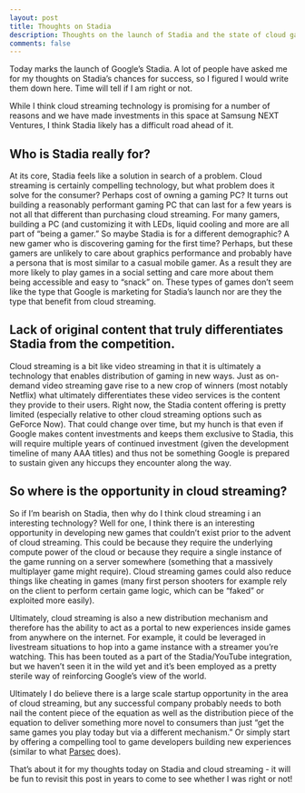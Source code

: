 ```yaml
---
layout: post
title: Thoughts on Stadia
description: Thoughts on the launch of Stadia and the state of cloud game streaming.
comments: false
--- 
```

Today marks the launch of Google’s Stadia. A lot of people have asked me for my thoughts on Stadia’s chances for success, so I figured I would write them down here. Time will tell if I am right or not.

While I think cloud streaming technology is promising for a number of reasons and we have made investments in this space at Samsung NEXT Ventures, I think Stadia likely has a difficult road ahead of it. 

## Who is Stadia really for?
At its core, Stadia feels like a solution in search of a problem. Cloud streaming is certainly compelling technology, but what problem does it solve for the consumer? Perhaps cost of owning a gaming PC? It turns out building a reasonably performant gaming PC that can last for a few years is not all that different than purchasing cloud streaming. For many gamers, building a PC (and customizing it with LEDs, liquid cooling and more are all part of “being a gamer.” So maybe Stadia is for a different demographic? A new gamer who is discovering gaming for the first time? Perhaps, but these gamers are unlikely to care about graphics performance and probably have a persona that is most similar to a casual mobile gamer. As a result they are more likely to play games in a social setting and care more about them being accessible and easy to “snack” on. These types of games don’t seem like the type that Google is marketing for Stadia’s launch nor are they the type that benefit from cloud streaming. 

## Lack of original content that truly differentiates Stadia from the competition. 
Cloud streaming is a bit like video streaming in that it is ultimately a technology that enables distribution of gaming in new ways. Just as on-demand video streaming gave rise to a new crop of winners (most notably Netflix) what ultimately differentiates these video services is the content they provide to their users. Right now, the Stadia content offering is pretty limited (especially relative to other cloud streaming options such as GeForce Now). That could change over time, but my hunch is that even if Google makes content investments and keeps them exclusive to Stadia, this will require multiple years of continued investment (given the development timeline of many AAA titles) and thus not be something Google is prepared to sustain given any hiccups they encounter along the way.

## So where is the opportunity in cloud streaming?
So if I’m bearish on Stadia, then why do I think cloud streaming i an interesting technology? Well for one, I think there is an interesting opportunity in developing new games that couldn’t exist prior to the advent of cloud streaming. This could be because they require the underlying compute power of the cloud or because they require a single instance of the game running on a server somewhere (something that a massively multiplayer game might require). Cloud streaming games could also reduce things like cheating in games (many first person shooters for example rely on the client to perform certain game logic, which can be “faked” or exploited more easily).

Ultimately, cloud streaming is also a new distribution mechanism and therefore has the ability to act as a portal to new experiences inside games from anywhere on the internet. For example, it could be leveraged in livestream situations to hop into a game instance with a streamer you’re watching. This has been touted as a part of the Stadia/YouTube integration, but we haven’t seen it in the wild yet and it’s been employed as a pretty sterile way of reinforcing Google’s view of the world.

Ultimately I do believe there is a large scale startup opportunity in the area of cloud streaming, but any successful company probably needs to both nail the content piece of the equation as well as the distribution piece of the equation to deliver something more novel to consumers than just “get the same games you play today but via a different mechanism.” Or simply start by offering a compelling tool to game developers building new experiences (similar to what [Parsec](https://parsecgaming.com/) does).

That’s about it for my thoughts today on Stadia and cloud streaming - it will be fun to revisit this post in years to come to see whether I was right or not!
